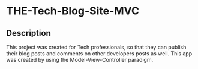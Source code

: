 # THE-Tech-Blog-Site-MVC
## Description
This project was created for Tech professionals, so that they can publish their blog posts and comments on other developers posts as well. This app was created by using the Model-View-Controller paradigm.


